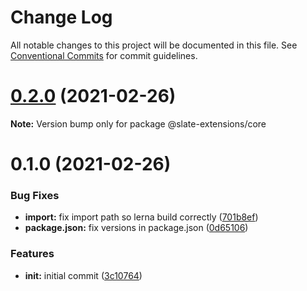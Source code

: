# Change Log

All notable changes to this project will be documented in this file.
See [Conventional Commits](https://conventionalcommits.org) for commit guidelines.

# [0.2.0](https://github.com/lukesmurray/slate-extensions/compare/v0.1.0...v0.2.0) (2021-02-26)

**Note:** Version bump only for package @slate-extensions/core





# 0.1.0 (2021-02-26)


### Bug Fixes

* **import:** fix import path so lerna build correctly ([701b8ef](https://github.com/lukesmurray/slate-extensions/commit/701b8ef7ce6b1cf0acf1f2260c744f14b45150be))
* **package.json:** fix versions in package.json ([0d65106](https://github.com/lukesmurray/slate-extensions/commit/0d651064bc3e5f8a33b71634f365cc5c8daa787e))


### Features

* **init:** initial commit ([3c10764](https://github.com/lukesmurray/slate-extensions/commit/3c107646830aa8c3179e9d8154f27f7598ef1b92))
